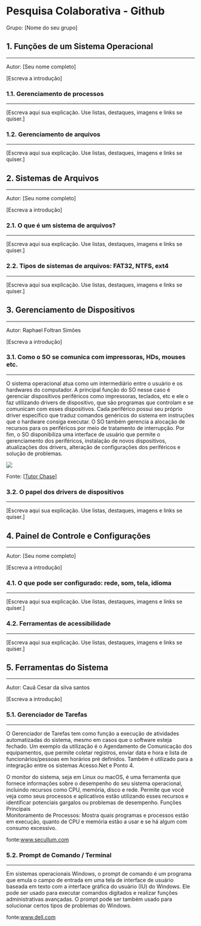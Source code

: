 # Pesquisa Colaborativa - Github

Grupo: [Nome do seu grupo]

## 1. Funções de um Sistema Operacional
---

Autor: [Seu nome completo]

[Escreva a introdução]

### 1.1. Gerenciamento de processos
---

[Escreva aqui sua explicação. Use listas, destaques, imagens e links se quiser.]

### 1.2. Gerenciamento de arquivos
---

[Escreva aqui sua explicação. Use listas, destaques, imagens e links se quiser.]


## 2. Sistemas de Arquivos
---

Autor: [Seu nome completo]

[Escreva a introdução]

### 2.1. O que é um sistema de arquivos?
---

[Escreva aqui sua explicação. Use listas, destaques, imagens e links se quiser.]

### 2.2. Tipos de sistemas de arquivos: FAT32, NTFS, ext4
---

[Escreva aqui sua explicação. Use listas, destaques, imagens e links se quiser.]


## 3. Gerenciamento de Dispositivos
---

Autor: Raphael Foltran Simões

[Escreva a introdução]

### 3.1. Como o SO se comunica com impressoras, HDs, mouses etc.
---

O sistema operacional atua como um intermediário entre o usuário e os hardwares do computador. A principal função do SO nesse caso é gerenciar dispositivos periféricos como impressoras, teclados, etc e ele o faz utilizando drivers de dispositivo, que são programas que controlam e se comunicam com esses dispositivos. Cada periférico possui seu próprio driver específico que traduz comandos genéricos do sistema em instruções que o hardware consiga executar. O SO também gerencia a alocação de recursos para os periféricos por meio de tratamento de interrupção. Por fim, o SO disponibiliza uma interface de usuário que permite o gerenciamento dos periféricos, instalação de novos dispositivos, atualizações dos drivers, alteração de configurações dos periféricos e solução de problemas.

![](https://img.freepik.com/vetores-gratis/acessorios-para-computador-e-icones-perifericos-pretos-conjunto-de-ilustracao-vetorial-isolada_1284-2744.jpg?semt=ais_hybrid&w=740)

Fonte: [[Tutor Chase](https://www.tutorchase.com/answers/ib/computer-science/how-do-operating-systems-manage-peripheral-devices)]

### 3.2. O papel dos drivers de dispositivos
---

[Escreva aqui sua explicação. Use listas, destaques, imagens e links se quiser.]


## 4. Painel de Controle e Configurações
---

Autor: [Seu nome completo]

[Escreva a introdução]

### 4.1. O que pode ser configurado: rede, som, tela, idioma
---

[Escreva aqui sua explicação. Use listas, destaques, imagens e links se quiser.]

### 4.2. Ferramentas de acessibilidade
---

[Escreva aqui sua explicação. Use listas, destaques, imagens e links se quiser.]


## 5. Ferramentas do Sistema
---

Autor: Cauã Cesar da silva santos

[Escreva a introdução]

### 5.1. Gerenciador de Tarefas
---
O Gerenciador de Tarefas tem como função a execução de atividades automatizadas do sistema, mesmo em casos que o software esteja fechado. Um exemplo da utilização é o Agendamento de Comunicação dos equipamentos, que permite coletar registros, enviar data e hora e lista de funcionários/pessoas em horários pré definidos. Também é utilizado para a integração entre os sistemas Acesso.Net e Ponto 4.

O monitor do sistema, seja em Linux ou macOS, é uma ferramenta que fornece informações sobre o desempenho do seu sistema operacional, incluindo recursos como CPU, memória, disco e rede. Permite que você veja como seus processos e aplicativos estão utilizando esses recursos e identificar potenciais gargalos ou problemas de desempenho. 
Funções Principais    
Monitoramento de Processos:
Mostra quais programas e processos estão em execução, quanto de CPU e memória estão a usar e se há algum com consumo excessivo. 

fonte:www.secullum.com



### 5.2. Prompt de Comando / Terminal
---

Em sistemas operacionais Windows, o prompt de comando é um programa que emula o campo de entrada em uma tela de interface de usuário baseada em texto com a interface gráfica do usuário (IU) do Windows.
Ele pode ser usado para executar comandos digitados e realizar funções administrativas avançadas. O prompt pode ser também usado para solucionar certos tipos de problemas do Windows.

fonte:www.dell.com 
